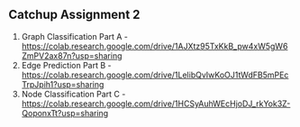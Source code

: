 ## Catchup Assignment 2

1. Graph Classification Part A - https://colab.research.google.com/drive/1AJXtz95TxKkB_pw4xW5gW6ZmPV2ax87n?usp=sharing
2. Edge Prediction Part B - https://colab.research.google.com/drive/1LelibQvIwKoOJ1tWdFB5mPEcTrpJpih1?usp=sharing
3. Node Classification Part C - https://colab.research.google.com/drive/1HCSyAuhWEcHjoDJ_rkYok3Z-QoponxTt?usp=sharing